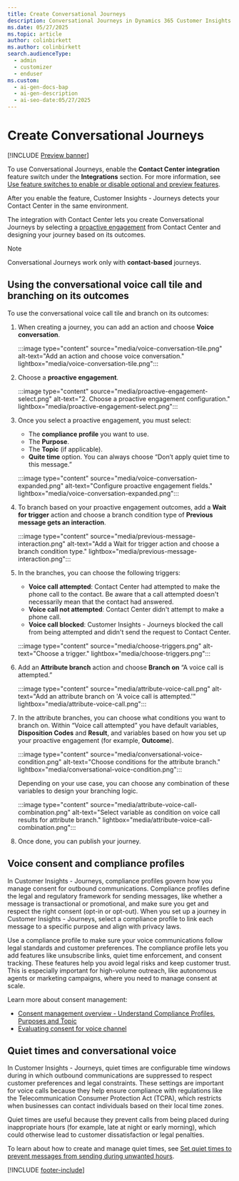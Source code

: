 ```yaml
---
title: Create Conversational Journeys
description: Conversational Journeys in Dynamics 365 Customer Insights let you design voice call experiences using Contact Center integration. Learn how to set up and branch journeys.
ms.date: 05/27/2025
ms.topic: article
author: colinbirkett
ms.author: colinbirkett
search.audienceType:
  - admin
  - customizer
  - enduser
ms.custom:
  - ai-gen-docs-bap
  - ai-gen-description
  - ai-seo-date:05/27/2025
---
```


# Create Conversational Journeys

[!INCLUDE [Preview banner](~/../shared-content/shared/preview-includes/preview-banner.md)]

To use Conversational Journeys, enable the **Contact Center integration** feature switch under the **Integrations** section. For more information, see [Use feature switches to enable or disable optional and preview features](admin-feature-switches.md#integrations).

After you enable the feature, Customer Insights - Journeys detects your Contact Center in the same environment.

The integration with Contact Center lets you create Conversational Journeys by selecting a [proactive engagement](proactive-engagement-concepts.md#proactive-engagement) from Contact Center and designing your journey based on its outcomes.

> [!NOTE]
> Conversational Journeys work only with **contact-based** journeys.

## Using the conversational voice call tile and branching on its outcomes

To use the conversational voice call tile and branch on its outcomes:

1. When creating a journey, you can add an action and choose **Voice conversation**.

    :::image type="content" source="media/voice-conversation-tile.png" alt-text="Add an action and choose voice conversation." lightbox="media/voice-conversation-tile.png":::
    
1. Choose a **proactive engagement**.

    :::image type="content" source="media/proactive-engagement-select.png" alt-text="2.	Choose a proactive engagement configuration." lightbox="media/proactive-engagement-select.png":::
    
1. Once you select a proactive engagement, you must select:
    - The **compliance profile** you want to use.
    - The **Purpose**.
    - The **Topic** (if applicable).
    - **Quite time** option. You can always choose “Don’t apply quiet time to this message.”

    :::image type="content" source="media/voice-conversation-expanded.png" alt-text="Configure proactive engagement fields." lightbox="media/voice-conversation-expanded.png":::

1. To branch based on your proactive engagement outcomes, add a **Wait for trigger** action and choose a branch condition type of **Previous message gets an interaction**.

    :::image type="content" source="media/previous-message-interaction.png" alt-text="Add a Wait for trigger action and choose a branch condition type." lightbox="media/previous-message-interaction.png":::
    
1. In the branches, you can choose the following triggers:
    - **Voice call attempted**: Contact Center had attempted to make the phone call to the contact. Be aware that a call attempted doesn't necessarily mean that the contact had answered.
    - **Voice call not attempted**: Contact Center didn't attempt to make a phone call.
    - **Voice call blocked**: Customer Insights - Journeys blocked the call from being attempted and didn't send the request to Contact Center.

    :::image type="content" source="media/choose-triggers.png" alt-text="Choose a trigger." lightbox="media/choose-triggers.png":::

1. Add an **Attribute branch** action and choose **Branch on** “A voice call is attempted.”

    :::image type="content" source="media/attribute-voice-call.png" alt-text="Add an attribute branch on 'A voice call is attempted.'" lightbox="media/attribute-voice-call.png":::

1. In the attribute branches, you can choose what conditions you want to branch on. Within “Voice call attempted” you have default variables, **Disposition Codes** and **Result**, and variables based on how you set up your proactive engagement (for example, **Outcome**).

    :::image type="content" source="media/conversational-voice-condition.png" alt-text="Choose conditions for the attribute branch." lightbox="media/conversational-voice-condition.png":::

    Depending on your use case, you can choose any combination of these variables to design your branching logic.

    :::image type="content" source="media/attribute-voice-call-combination.png" alt-text="Select variable as condition on voice call results for attribute branch." lightbox="media/attribute-voice-call-combination.png":::

1. Once done, you can publish your journey.

## Voice consent and compliance profiles

In Customer Insights - Journeys, compliance profiles govern how you manage consent for outbound communications. Compliance profiles define the legal and regulatory framework for sending messages, like whether a message is transactional or promotional, and make sure you get and respect the right consent (opt-in or opt-out). When you set up a journey in Customer Insights - Journeys, select a compliance profile to link each message to a specific purpose and align with privacy laws.

Use a compliance profile to make sure your voice communications follow legal standards and customer preferences. The compliance profile lets you add features like unsubscribe links, quiet time enforcement, and consent tracking. These features help you avoid legal risks and keep customer trust. This is especially important for high-volume outreach, like autonomous agents or marketing campaigns, where you need to manage consent at scale.

Learn more about consent management:

- [Consent management overview - Understand Compliance Profiles, Purposes and Topic](real-time-marketing-compliance-settings.md)
- [Evaluating consent for voice channel](real-time-marketing-email-text-consent.md#how-consent-is-respected-for-voice-channel-by-default)

## Quiet times and conversational voice

In Customer Insights - Journeys, quiet times are configurable time windows during in which outbound communications are suppressed to respect customer preferences and legal constraints. These settings are important for voice calls because they help ensure compliance with regulations like the Telecommunication Consumer Protection Act (TCPA), which restricts when businesses can contact individuals based on their local time zones.

Quiet times are useful because they prevent calls from being placed during inappropriate hours (for example, late at night or early morning), which could otherwise lead to customer dissatisfaction or legal penalties.

To learn about how to create and manage quiet times, see [Set quiet times to prevent messages from sending during unwanted hours](real-time-marketing-quiet-times.md).

[!INCLUDE [footer-include](./includes/footer-banner.md)]